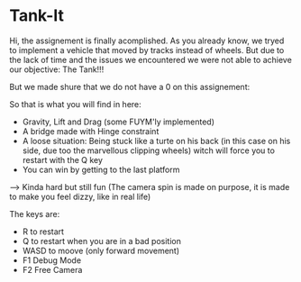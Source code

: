 # Tank-It

Hi, the assignement is finally acomplished. 
As you already know, we tryed to implement a vehicle that moved by tracks instead of wheels. But due to the lack of time and the issues we encountered we were not able to achieve 
our objective: The Tank!!!

But we made shure that we do not have a 0 on this assignement:

So that is what you will find in here:

- Gravity, Lift and Drag (some FUYM'ly implemented)
- A bridge made with Hinge constraint
- A loose situation: Being stuck like a turte on his back (in this case on his side, due too the marvellous clipping wheels) witch will force you to restart with the Q key
- You can win by getting to the last platform

--> Kinda hard but still fun (The camera spin is made on purpose, it is made to make you feel dizzy, like in real life)

The keys are:

- R to restart
- Q to restart when you are in a bad position
- WASD to moove (only forward movement)
- F1 Debug Mode
- F2 Free Camera
